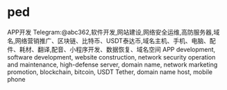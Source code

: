 # ped
APP开发 Telegram:@abc362,软件开发,网站建设,网络安全运维,高防服务器,域名,网络营销推广、区块链、比特币、USDT泰达币,域名主机、手机、电脑、配件、耗材、翻译,配音、小程序开发、数据恢复、域名空间 APP development, software development, website construction, network security operation and maintenance, high-defense server, domain name, network marketing promotion, blockchain, bitcoin, USDT Tether, domain name host, mobile phone

